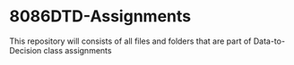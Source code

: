 # 8086DTD-Assignments
This repository will consists of all files and folders that are part of Data-to-Decision class assignments
